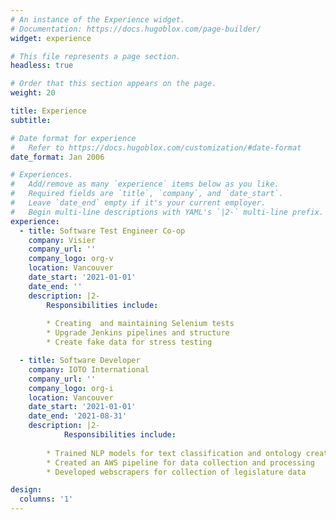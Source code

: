 ```yaml
---
# An instance of the Experience widget.
# Documentation: https://docs.hugoblox.com/page-builder/
widget: experience

# This file represents a page section.
headless: true

# Order that this section appears on the page.
weight: 20

title: Experience
subtitle:

# Date format for experience
#   Refer to https://docs.hugoblox.com/customization/#date-format
date_format: Jan 2006

# Experiences.
#   Add/remove as many `experience` items below as you like.
#   Required fields are `title`, `company`, and `date_start`.
#   Leave `date_end` empty if it's your current employer.
#   Begin multi-line descriptions with YAML's `|2-` multi-line prefix.
experience:
  - title: Software Test Engineer Co-op	
    company: Visier
    company_url: ''
    company_logo: org-v
    location: Vancouver
    date_start: '2021-01-01'
    date_end: ''
    description: |2-
        Responsibilities include:
        
        * Creating  and maintaining Selenium tests
        * Upgrade Jenkins pipelines and structure
        * Create fake data for stress testing

  - title: Software Developer
    company: IOTO International
    company_url: ''
    company_logo: org-i
    location: Vancouver
    date_start: '2021-01-01'
    date_end: '2021-08-31'
    description: |2-
            Responsibilities include:
        
        * Trained NLP models for text classification and ontology creation
        * Created an AWS pipeline for data collection and processing
        * Developed webscrapers for collection of legislature data

design:
  columns: '1'
---
```

